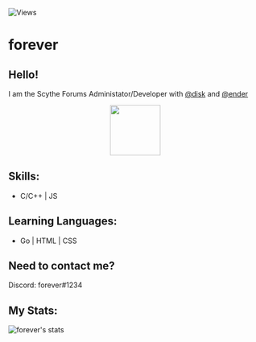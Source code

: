 ![Views](https://komarev.com/ghpvc/?username=mesh)

# forever
Hello! 
--
I am the Scythe Forums Administator/Developer with [@disk](https://github.com.disk) and [@ender](https://github.com/ender)
<p align="center">
  <img width="100" height="100" src="https://cdn.discordapp.com/attachments/794092739028975646/839287031191830538/image0.gif">
</p>

Skills:
--
* C/C++ | JS

Learning Languages:
--
* Go | HTML | CSS

Need to contact me?
--
Discord: forever#1234


My Stats:
-------------------------

![forever's stats](https://github-readme-stats.vercel.app/api?username=mesh&show_icons=true&theme=radical)

